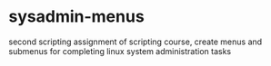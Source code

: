 # sysadmin-menus

second scripting assignment of scripting course, create menus and submenus for completing linux system administration tasks
